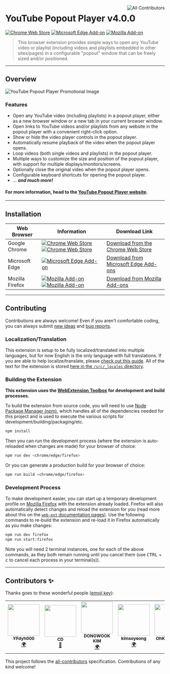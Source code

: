 [<img align="right" src="https://img.shields.io/badge/all_contributors-8-green.svg" alt="All Contributors"/>](#contributors)

# YouTube Popout Player v4.0.0

[![Chrome Web Store][chrome-image-version]][chrome-url] [![Microsoft Edge Add-on][edge-image-version]][edge-url] [![Mozilla Add-on][firefox-image-version]][firefox-url]

> This browser extension provides simple ways to open any YouTube video or playlist (including videos and playlists embedded in other sites/pages) in a configurable "popout" window that can be freely sized and/or positioned.

* * *

## Overview

![YouTube Popout Player Promotional Image](/docs/screenshots/Promo-Screenshot.png?raw=true)

### Features

* Open any YouTube video (including playlists) in a popout player, either as a new browser window or a new tab in your current browser window.
* Open links to YouTube videos and/or playlists from any website in the popout player with a convenient right-click option.
* Show or hide the video player controls in the popout player.
* Automatically resume playback of the video when the popout player opens.
* Loop videos (both single videos and playlists) in the popout player.
* Multiple ways to customize the size and position of the popout player, with support for multiple displays/monitors/screens.
* Optionally close the original video when the popout player opens.
* Configurable keyboard shortcuts for opening the popout player.
* ... ***and much more!***

#### For more information, head to the [YouTube Popout Player website](https://rthaut.github.io/YouTubePopoutPlayer/).

* * *

## Installation

| Web Browser | Information | Download Link |
| ----------- | ----------- | ------------- |
| Google Chrome | [![Chrome Web Store][chrome-image-version]][chrome-url] [![Chrome Web Store][chrome-image-users]][chrome-url] | [Download from the Chrome Web Store][chrome-url] |
| Microsoft Edge | [![Microsoft Edge Add-on][edge-image-version]][edge-url] | [Download from Microsoft Edge Add-ons][edge-url] |
| Mozilla Firefox | [![Mozilla Add-on][firefox-image-version]][firefox-url] [![Mozilla Add-on][firefox-image-users]][firefox-url] | [Download from Mozilla Add-ons][firefox-url] |

* * *

## Contributing

Contributions are always welcome! Even if you aren't comfortable coding, you can always submit [new ideas](https://github.com/rthaut/YouTubePopoutPlayer/issues/new?labels=enhancement) and [bug reports](https://github.com/rthaut/YouTubePopoutPlayer/issues/new?labels=bug).

### Localization/Translation

This extension is setup to be fully localized/translated into multiple languages, but for now English is the only language with full translations. If you are able to help localize/translate, please [check out this guide](https://developer.mozilla.org/en-US/docs/Mozilla/Add-ons/WebExtensions/Internationalization). All of the text for the extension is stored [here in the `/src/_locales` directory](https://github.com/rthaut/YouTubePopoutPlayer/tree/master/app/_locales).

### Building the Extension

**This extension uses the [WebExtension Toolbox](https://github.com/webextension-toolbox/webextension-toolbox#usage) for development and build processes.**

To build the extension from source code, you will need to use [Node Package Manager (npm)](https://www.npmjs.com/), which handles all of the dependencies needed for this project and is used to execute the various scripts for development/building/packaging/etc.

```sh
npm install
```

Then you can run the development process (where the extension is auto-reloaded when changes are made) for your browser of choice:

```sh
npm run dev <chrome/edge/firefox>
```

Or you can generate a production build for your browser of choice:

```sh
npm run build <chrome/edge/firefox>
```

### Development Process

To make development easier, you can start up a temporary development profile on [Mozilla Firefox](https://getfirefox.com) with the extension already loaded. Firefox will also automatically detect changes and reload the extension for you (read more about this on the [`web-ext` documentation pages](https://developer.mozilla.org/en-US/docs/Mozilla/Add-ons/WebExtensions/Getting_started_with_web-ext)). Use the following commands to re-build the extension and re-load it in Firefox automatically as you make changes:

```sh
npm run dev firefox
npm run start:firefox
```

Note you will need 2 terminal instances, one for each of the above commands, as they both remain running until you cancel them (use <kbd>CTRL</kbd> + <kbd>c</kbd> to cancel each process in your terminal(s)).

* * *

## Contributors ✨

Thanks goes to these wonderful people ([emoji key](https://allcontributors.org/docs/en/emoji-key)):

<!-- ALL-CONTRIBUTORS-LIST:START - Do not remove or modify this section -->
<!-- prettier-ignore-start -->
<!-- markdownlint-disable -->
<table>
  <tr>
    <td align="center"><a href="http://wiki.mozilla.org/User:YFdyh000"><img src="https://avatars0.githubusercontent.com/u/1769875?v=4" width="100px;" alt=""/><br /><sub><b>YFdyh000</b></sub></a><br /><a href="#translation-yfdyh000" title="Translation">🌍</a></td>
    <td align="center"><a href="https://cdcs2.com"><img src="https://avatars3.githubusercontent.com/u/8739797?v=4" width="100px;" alt=""/><br /><sub><b>CD</b></sub></a><br /><a href="#ideas-d5c4b3" title="Ideas, Planning, & Feedback">🤔</a></td>
    <td align="center"><a href="https://github.com/201601972-kimdongwook"><img src="https://avatars0.githubusercontent.com/u/62870938?v=4" width="100px;" alt=""/><br /><sub><b>DONGWOOK KIM</b></sub></a><br /><a href="#translation-201601972-kimdongwook" title="Translation">🌍</a></td>
    <td align="center"><a href="https://github.com/kimsoyeong"><img src="https://avatars3.githubusercontent.com/u/43427380?v=4" width="100px;" alt=""/><br /><sub><b>kimsoyeong</b></sub></a><br /><a href="#translation-kimsoyeong" title="Translation">🌍</a></td>
    <td align="center"><a href="https://github.com/OhKyungTaek"><img src="https://avatars1.githubusercontent.com/u/48934601?v=4" width="100px;" alt=""/><br /><sub><b>OhKyungTaek</b></sub></a><br /><a href="#translation-OhKyungTaek" title="Translation">🌍</a></td>
    <td align="center"><a href="https://github.com/Sumin971013"><img src="https://avatars3.githubusercontent.com/u/55087554?v=4" width="100px;" alt=""/><br /><sub><b>Sumin Bae</b></sub></a><br /><a href="#translation-Sumin971013" title="Translation">🌍</a></td>
    <td align="center"><a href="https://github.com/SeongJin16"><img src="https://avatars1.githubusercontent.com/u/55086076?v=4" width="100px;" alt=""/><br /><sub><b>SJAhn_Dev</b></sub></a><br /><a href="#translation-SeongJin16" title="Translation">🌍</a></td>
  </tr>
</table>

<!-- markdownlint-enable -->
<!-- prettier-ignore-end -->
<!-- ALL-CONTRIBUTORS-LIST:END -->

This project follows the [all-contributors](https://github.com/all-contributors/all-contributors) specification. Contributions of any kind welcome!

[chrome-url]: https://chrome.google.com/webstore/detail/youtube-popout-player/kmfikkopdhmbdbkndkamabamlkkgkpod
[chrome-image-version]: https://img.shields.io/chrome-web-store/v/kmfikkopdhmbdbkndkamabamlkkgkpod?logo=googlechrome&style=for-the-badge
[chrome-image-users]: https://img.shields.io/chrome-web-store/d/kmfikkopdhmbdbkndkamabamlkkgkpod?logo=googlechrome&style=for-the-badge

[edge-url]: https://microsoftedge.microsoft.com/addons/detail/youtube-popout-player/mdhpmdbgkogobnebpgfbnnnbjfohiiee
[edge-image-version]: https://img.shields.io/badge/microsoft%20edge%20add--on-v4.0.0-blue?logo=microsoftedge&style=for-the-badge

[firefox-url]: https://addons.mozilla.org/en-US/firefox/addon/youtube-popout-player/
[firefox-image-version]: https://img.shields.io/amo/v/youtube-popout-player?color=blue&logo=firefox&style=for-the-badge
[firefox-image-users]: https://img.shields.io/amo/users/youtube-popout-player?color=blue&logo=firefox&style=for-the-badge
